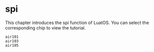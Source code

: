# spi

This chapter introduces the spi function of LuatOS. You can select the corresponding chip to view the tutorial.

```{toctree}
air101
air103
air105
```
